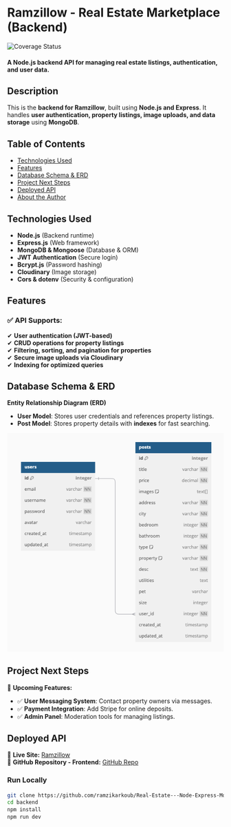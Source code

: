 # Ramzillow - Real Estate Marketplace (Backend)

![Coverage Status](https://coveralls.io/repos/github/YOUR_USERNAME/YOUR_REPO/badge.svg?branch=main)

#### A Node.js backend API for managing real estate listings, authentication, and user data.

## Description

This is the **backend for Ramzillow**, built using **Node.js and Express**. It handles **user authentication, property listings, image uploads, and data storage** using **MongoDB**.

## Table of Contents

- [Technologies Used](#technologiesused)
- [Features](#features)
- [Database Schema & ERD](#erd)
- [Project Next Steps](#nextsteps)
- [Deployed API](#deployment)
- [About the Author](#author)

## <a name="technologiesused"></a>Technologies Used

- **Node.js** (Backend runtime)
- **Express.js** (Web framework)
- **MongoDB & Mongoose** (Database & ORM)
- **JWT Authentication** (Secure login)
- **Bcrypt.js** (Password hashing)
- **Cloudinary** (Image storage)
- **Cors & dotenv** (Security & configuration)

## <a name="features"></a>Features

### ✅ API Supports:

✔ **User authentication (JWT-based)**  
✔ **CRUD operations for property listings**  
✔ **Filtering, sorting, and pagination for properties**  
✔ **Secure image uploads via Cloudinary**  
✔ **Indexing for optimized queries**

## <a name="erd"></a>Database Schema & ERD

**Entity Relationship Diagram (ERD)**

- **User Model**: Stores user credentials and references property listings.
- **Post Model**: Stores property details with **indexes** for fast searching.

<img src="./assets/diagram.png" alt="ERD Diagram for Ramzillow"/>

## <a name="nextsteps"></a>Project Next Steps

🚀 **Upcoming Features:**

- ✅ **User Messaging System**: Contact property owners via messages.
- ✅ **Payment Integration**: Add Stripe for online deposits.
- ✅ **Admin Panel**: Moderation tools for managing listings.

## <a name="deployment"></a>Deployed API

🔗 **Live Site:** [Ramzillow](https://ramzillow-ramzikarkoubs-projects.vercel.app/)  
🔗 **GitHub Repository - Frontend:** [GitHub Repo](https://github.com/ramzikarkoub/React---Real-Estate-App)

### **Run Locally**

```sh
git clone https://github.com/ramzikarkoub/Real-Estate---Node-Express-MongoDB.git
cd backend
npm install
npm run dev
```

```

```
